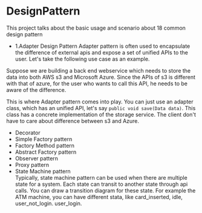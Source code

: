 # DesignPattern

This project talks about the basic usage and scenario about 18 common design pattern

- 1.Adapter Design Pattern
    Adapter pattern is often used to encapsulate the difference of external apis and expose a set
of unified APIs to the user.
Let's take the following use case as an example.

Suppose we are building a back end webservice which needs to store the data into both AWS s3
and Microsoft Azure. Since the APIs of s3 is different with that of azure, for the user who
wants to call this API, he needs to be aware of the difference.

This is where Adapter pattern comes into play.
You can just use an adapter class, which has an unified API, let's say
`public void save(Data data)`.
This class has a concrete implementation of the storage service.
The client don't have to care about difference between s3 and Azure.

- Decorator
- Simple Factory pattern
- Factory Method pattern
- Abstract Factory pattern
- Observer pattern
- Proxy pattern
- State Machine pattern <br>
Typically, state machine pattern can be used when there are multiple state for a system.
Each state can transit to another state through api calls. You can draw a transition diagram
for these state.
For example the ATM machine, you can have different stata, like card_inserted, idle, user_not_login.
user_login.


